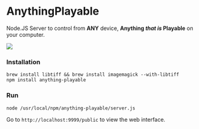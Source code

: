 # AnythingPlayable

Node.JS Server to control from **ANY** device, **Anything *that is* Playable**  on your computer.

![](http://cl.ly/image/3z1v3P2q0z2v/Image%202014-10-12%20at%2012.17.23%20PM.png)

### Installation

```
brew install libtiff && brew install imagemagick --with-libtiff
npm install anything-playable
```

### Run

```
node /usr/local/npm/anything-playable/server.js
```

Go to `http://localhost:9999/public` to view the web interface.
